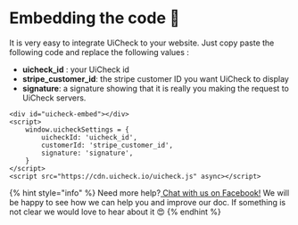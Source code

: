 # Embedding the code 🏓

It is very easy to integrate UiCheck to your website. Just copy paste the following code and replace the following values : 

* **uicheck\_id** : your UiCheck id 
* **stripe\_customer\_id**: the stripe customer ID you want UiCheck to display
* **signature**: a signature showing that it is really you making the request to UiCheck servers.

```markup
<div id="uicheck-embed"></div>
<script>
    window.uicheckSettings = {
        uicheckId: 'uicheck_id',
        customerId: 'stripe_customer_id',
        signature: 'signature',
    }
</script>
<script src="https://cdn.uicheck.io/uicheck.js" async></script>
```

{% hint style="info" %}
Need more help?[ Chat with us on Facebook!](https://m.me/UiCheck) We will be happy to see how we can help you and improve our doc. If something is not clear we would love to hear about it 😍
{% endhint %}

